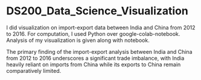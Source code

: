 # DS200_Data_Science_Visualization
I did visualization on import-export data between India and China from 2012 to 2016. 
For computation, I used Python over google-colab-notebook.
Analysis of my visualization is given along with notebook.

The primary finding of the import-export analysis between India and China from 2012 to 2016 underscores a significant trade imbalance, with India heavily reliant on imports from China while its exports to China remain comparatively limited.
